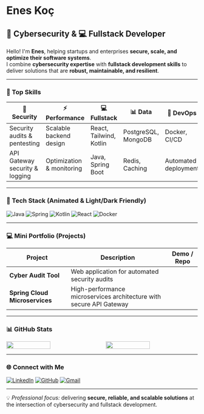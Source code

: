 # Enes Koç  

## 🔐 Cybersecurity & 💻 Fullstack Developer  

Hello! I'm **Enes**, helping startups and enterprises **secure, scale, and optimize their software systems**.  
I combine **cybersecurity expertise** with **fullstack development skills** to deliver solutions that are **robust, maintainable, and resilient**.  

---

### 🚀 Top Skills
| 🔐 Security | ⚡ Performance | 💻 Fullstack | 📊 Data | 🐳 DevOps |
|-------------|----------------|--------------|--------|-----------|
| Security audits & pentesting | Scalable backend design | React, Tailwind, Kotlin | PostgreSQL, MongoDB | Docker, CI/CD |
| API Gateway security & logging | Optimization & monitoring | Java, Spring Boot | Redis, Caching | Automated deployment |

---

### 🔹 Tech Stack (Animated & Light/Dark Friendly)
![Java](https://img.shields.io/badge/Java-ED8B00?style=for-the-badge&logo=java&logoColor=white&labelColor=white&animation=glow)
![Spring](https://img.shields.io/badge/Spring-6DB33F?style=for-the-badge&logo=spring&logoColor=white&labelColor=white&animation=glow)
![Kotlin](https://img.shields.io/badge/Kotlin-0095D5?style=for-the-badge&logo=kotlin&logoColor=white&labelColor=white&animation=glow)
![React](https://img.shields.io/badge/React-61DAFB?style=for-the-badge&logo=react&logoColor=black&labelColor=white&animation=glow)
![Docker](https://img.shields.io/badge/Docker-2496ED?style=for-the-badge&logo=docker&logoColor=white&labelColor=white&animation=glow)

---

### 💻 Mini Portfolio (Projects)
| Project | Description | Demo / Repo |
|---------|-------------|------------|
| **Cyber Audit Tool** | Web application for automated security audits 
| **Spring Cloud Microservices** | High-performance microservices architecture with secure API Gateway 

---

### 📊 GitHub Stats
<div style="display:flex; gap: 20px; flex-wrap: wrap;">
  <img src="https://github-readme-stats.vercel.app/api?username=Enskc05&show_icons=true&theme=radical&hide_border=true" width="48%">
  <img src="https://github-readme-stats.vercel.app/api/top-langs/?username=Enskc05&layout=compact&theme=radical&hide_border=true" width="48%">
</div>

---

### 🌐 Connect with Me
[![LinkedIn](https://img.shields.io/badge/LinkedIn-0A66C2?style=for-the-badge&logo=linkedin&logoColor=white)](https://www.linkedin.com/in/enes-ko%C3%A7-16698728b/) 
[![GitHub](https://img.shields.io/badge/GitHub-000000?style=for-the-badge&logo=github&logoColor=white)](https://github.com/Enskc05) 
[![Gmail](https://img.shields.io/badge/Email-kenes7667@gmail.com-D14836?style=flat&logo=gmail&logoColor=white)](mailto:kenes7667@gmail.com)

---

💡 *Professional focus:* delivering **secure, reliable, and scalable solutions** at the intersection of cybersecurity and fullstack development.
